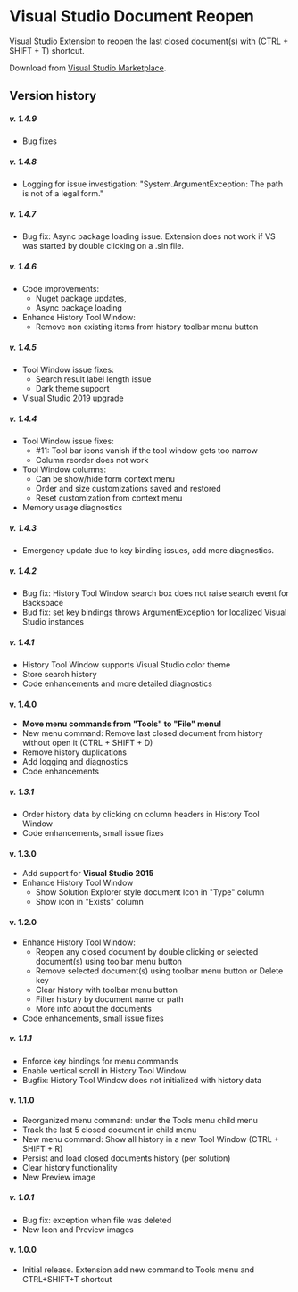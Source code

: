# Visual Studio Document Reopen
Visual Studio Extension to reopen the last closed document(s) with (CTRL + SHIFT + T) shortcut.

Download from [Visual Studio Marketplace](https://marketplace.visualstudio.com/items?itemName=major.VSDocumentReopen).

## Version history

##### v. 1.4.9
- Bug fixes
##### v. 1.4.8
- Logging for issue investigation: "System.ArgumentException: The path is not of a legal form."

##### v. 1.4.7
- Bug fix: Async package loading issue. Extension does not work if VS was started by double clicking on a .sln file.

##### v. 1.4.6
- Code improvements: 
	- Nuget package updates,
	- Async package loading
- Enhance History Tool Window:
	- Remove non existing items from history toolbar menu button

##### v. 1.4.5
- Tool Window issue fixes:
	- Search result label length issue
	- Dark theme support
- Visual Studio 2019 upgrade

##### v. 1.4.4
- Tool Window issue fixes:
	- #11: Tool bar icons vanish if the tool window gets too narrow
	- Column reorder does not work
- Tool Window columns:
  - Can be show/hide form context menu
  - Order and size customizations saved and restored
  - Reset customization from context menu
- Memory usage diagnostics 

##### v. 1.4.3
- Emergency update due to key binding issues, add more diagnostics.

##### v. 1.4.2
- Bug fix: History Tool Window search box does not raise search event for Backspace
- Bud fix: set key bindings throws ArgumentException for localized Visual Studio instances 

##### v. 1.4.1
- History Tool Window supports Visual Studio color theme
- Store search history
- Code enhancements and more detailed diagnostics

#### v. 1.4.0
- **Move menu commands from "Tools" to "File" menu!**
- New menu command: Remove last closed document from history without open it (CTRL + SHIFT + D)
- Remove history duplications
- Add logging and diagnostics
- Code enhancements

##### v. 1.3.1
- Order history data by clicking on column headers in History Tool Window
- Code enhancements, small issue fixes

#### v. 1.3.0
- Add support for **Visual Studio 2015**
- Enhance History Tool Window
	- Show Solution Explorer style document Icon in "Type" column
	- Show icon in "Exists" column

#### v. 1.2.0
- Enhance History Tool Window:
	- Reopen any closed document by double clicking or selected document(s) using toolbar menu button
	- Remove selected document(s) using toolbar menu button or Delete key
	- Clear history with toolbar menu button
	- Filter history by document name or path
	- More info about the documents
- Code enhancements, small issue fixes

##### v. 1.1.1
- Enforce key bindings for menu commands
- Enable vertical scroll in History Tool Window
- Bugfix: History Tool Window does not initialized with history data
	
#### v. 1.1.0
- Reorganized menu command: under the Tools menu child menu
- Track the last 5 closed document in child menu
- New menu command: Show all history in a new Tool Window (CTRL + SHIFT + R)
- Persist and load closed documents history (per solution)
- Clear history functionality
- New Preview image

##### v. 1.0.1
- Bug fix: exception when file was deleted
- New Icon and Preview images

#### v. 1.0.0
- Initial release. Extension add new command to Tools menu and CTRL+SHIFT+T shortcut

